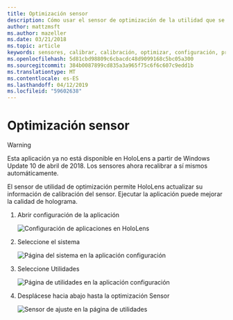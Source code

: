 ```yaml
---
title: Optimización sensor
description: Cómo usar el sensor de optimización de la utilidad que se encuentra en la configuración de HoloLens.
author: mattzmsft
ms.author: mazeller
ms.date: 03/21/2018
ms.topic: article
keywords: sensores, calibrar, calibración, optimizar, configuración, procedimientos
ms.openlocfilehash: 5d81cbd98809c6cbacdc48d9099168c5bc05a300
ms.sourcegitcommit: 384b0087899cd835a3a965f75c6f6c607c9edd1b
ms.translationtype: MT
ms.contentlocale: es-ES
ms.lasthandoff: 04/12/2019
ms.locfileid: "59602638"
---
```

# <a name="sensor-tuning"></a>Optimización sensor

>[!WARNING]
>Esta aplicación ya no está disponible en HoloLens a partir de Windows Update 10 de abril de 2018. Los sensores ahora recalibrar a sí mismos automáticamente. 

El sensor de utilidad de optimización permite HoloLens actualizar su información de calibración del sensor. Ejecutar la aplicación puede mejorar la calidad de holograma.

1. Abrir configuración de la aplicación

   ![Configuración de aplicaciones en HoloLens](images/settingssensortuning-500px.png)
  
2. Seleccione el sistema

   ![Página del sistema en la aplicación configuración](images/systemsensortuning-500px.png)
  
3. Seleccione Utilidades

   ![Página de utilidades en la aplicación configuración](images/utilitiessensortuning-500px.png)
  
4. Desplácese hacia abajo hasta la optimización Sensor

   ![Sensor de ajuste en la página de utilidades](images/sensortuningsettingsapp-500px.png)
